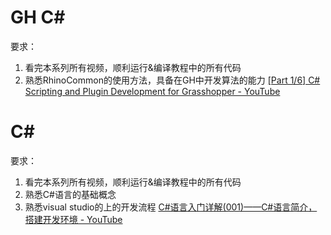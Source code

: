 
# GH C# 
要求：
1. 看完本系列所有视频，顺利运行&编译教程中的所有代码
2. 熟悉RhinoCommon的使用方法，具备在GH中开发算法的能力
[[Part 1/6] C# Scripting and Plugin Development for Grasshopper - YouTube](https://www.youtube.com/watch?v=pFCrIzENDn8&t=3535s)

# C# 
要求：
1. 看完本系列所有视频，顺利运行&编译教程中的所有代码
2. 熟悉C#语言的基础概念
3. 熟悉visual studio的上的开发流程
[C#语言入门详解(001)——C#语言简介，搭建开发环境 - YouTube](https://www.youtube.com/watch?v=EgIbwCnQ680&list=PLZX6sKChTg8GQxnABqxYGX2zLs4Hfa4Ca)